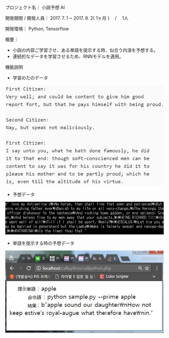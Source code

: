 

<span class='subject'>プロジェクト名｜</span>
<span class='content'>小説予想 AI</span>

<span class='subject'>開発期間 / 開発人員｜</span>
<span class='content'>2017. 7. 1 ~ 2017. 8. 2( 1ヶ月 )
 　/　 1人</span>

<span class='subject'>開発環境｜</span>
<span class='content'>Python, Tensorflow
</span>

<span class='subject'>概要｜</span>
<span class='content'>
- 小説の内容ご学習させ、ある単語を提示する時、似合う内溶を予想する。
- 連続的なデータを学習させるため、RNNモデルを適用。
</span>


<span class='subject'>機能説明</span>

- 学習のたのデータ
<p align="center"><img src="./readmeImg/1.jpg"></p>

- 予想データ
<p align="center"><img src="./readmeImg/2.jpg"></p>

- 単語を提示する時の予想データ
<p align="center"><img src="./readmeImg/3.jpg"></p>

